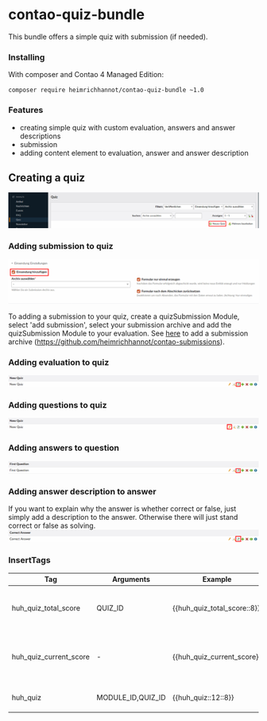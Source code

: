 # contao-quiz-bundle

This bundle offers a simple quiz with submission (if needed).

### Installing
With composer and Contao 4 Managed Edition:
```
composer require heimrichhannot/contao-quiz-bundle ~1.0
```
### Features
* creating simple quiz with custom evaluation, answers and answer descriptions
* submission
* adding content element to evaluation, answer and answer description

## Creating a quiz
![alt quiz](/docs/screenshot-new-quiz.png)

### Adding submission to quiz
![alt submission](/docs/screenshot-add-submission.png)

To adding a submission to your quiz, create a quizSubmission Module, select 'add submission', select your submission archive and add the quizSubmission Module to your evaluation.
See [here](https://github.com/heimrichhannot/contao-submissions) to add a submission archive (https://github.com/heimrichhannot/contao-submissions). 

### Adding evaluation to quiz
![alt evaluation](/docs/screenshot-add-evaluation.png)

### Adding questions to quiz
![alt question](/docs/screenshot-add-question.png)

### Adding answers to question
![alt_answer](/docs/screenshot-add-answer.png)

### Adding answer description to answer
If you want to explain why the answer is whether correct or false, just simply add a description to the answer.
Otherwise there will just stand correct or false as solving.
![alt answerDescription](/docs/screenshot-add-answer-description.png)



### InsertTags

Tag | Arguments | Example | Description 
--- | --------- | ------- | -------
huh_quiz_total_score | QUIZ_ID | {{huh_quiz_total_score::8}} | Returns the total possible score of the quiz
huh_quiz_current_score | - | {{huh_quiz_current_score}} | Returns the current score of the "player" from session
huh_quiz | MODULE_ID,QUIZ_ID | {{huh_quiz::12::8}} | Returns the quiz with the given id